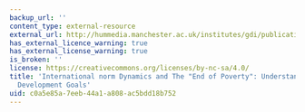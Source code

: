 ```yaml
---
backup_url: ''
content_type: external-resource
external_url: http://hummedia.manchester.ac.uk/institutes/gdi/publications/workingpapers/bwpi/bwpi-wp-9609.pdf
has_external_licence_warning: true
has_external_license_warning: true
is_broken: ''
license: https://creativecommons.org/licenses/by-nc-sa/4.0/
title: 'International norm Dynamics and The "End of Poverty": Understanding the Millennium
  Development Goals'
uid: c0a5e85a-7eeb-44a1-a808-ac5bdd18b752
---
```

